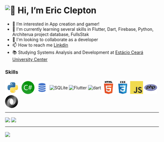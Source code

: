 
<div>
<img align="left" src="https://media3.giphy.com/media/8DsgB9ddgh7OAKQ01u/giphy.gif"  height="200"/>


<h1>👋 Hi, I’m Eric Clepton</h1>
<ul>
<li>👀 I’m interested in App creation and gamer!</li>
<li>🌱 I'm currently learning several skills in Flutter, Dart, Firebase, Python, Architerua project database, FullsStak
</li>
<li>💞️ I'm looking to collaborate as a developer</li>
<li>📫 How to reach me <a href="https://linkedin.com/in/ericclepton/">Linkdin</a></li>
<li>📚 Studying Systems Analysis and Development at <a href="https://portal.estacio.br/unidades/centro-universit%C3%A1rio-est%C3%A1cio-do-cear%C3%A1/">Estácio Ceará University Center</a></li>
</ul>
</div>
<div>
  <h3>Skills</h3>
<img align="center" alt="python" height="50" width="50"src="https://raw.githubusercontent.com/github/explore/80688e429a7d4ef2fca1e82350fe8e3517d3494d/topics/python/python.png"/>
<img align="center"alt="C Sharp" height="42" width="42" src="https://raw.githubusercontent.com/github/explore/80688e429a7d4ef2fca1e82350fe8e3517d3494d/topics/csharp/csharp.png" />
<img align="center"alt="sql" height="42" width="42" src="https://raw.githubusercontent.com/github/explore/80688e429a7d4ef2fca1e82350fe8e3517d3494d/topics/sql/sql.png"/>
<img align="center"alt="SQLite" height="42" width="70" src="https://upload.wikimedia.org/wikipedia/commons/thumb/3/38/SQLite370.svg/2560px-SQLite370.svg.png"/>
<img align="center"alt="Flutter" height="42" width="42" src="https://cdn-images-1.medium.com/max/1200/1*5-aoK8IBmXve5whBQM90GA.png"/> 
<img align="center"alt="dart" height="42" width="42" src="https://cdn-images-1.medium.com/max/1200/1*knHF_qpxdtS8h0Z8EeqowA.png"/>
<img align="center"alt="HTML" height="42" width="42" src="https://raw.githubusercontent.com/github/explore/80688e429a7d4ef2fca1e82350fe8e3517d3494d/topics/html/html.png"/>
<img align="center"alt="CSS" height="42" width="42" src="https://raw.githubusercontent.com/github/explore/80688e429a7d4ef2fca1e82350fe8e3517d3494d/topics/css/css.png"/>
<img align="center"alt="javascript" height="42" width="42" src="https://raw.githubusercontent.com/github/explore/80688e429a7d4ef2fca1e82350fe8e3517d3494d/topics/javascript/javascript.png"/>
<img align="center"alt="PHP" height="42" width="42" src="https://raw.githubusercontent.com/github/explore/ccc16358ac4530c6a69b1b80c7223cd2744dea83/topics/php/php.png"/>
<img align="center"alt="JSON" height="42" width="42" src="https://raw.githubusercontent.com/github/explore/80688e429a7d4ef2fca1e82350fe8e3517d3494d/topics/json/json.png"/>

  <!--- <img align="center"alt="Image" height="42" width="42" src=""/> --->
  
<hr>
<img align="center" src="https://my-github-readme-stats-ericcleptonsilva.vercel.app/api/?username=ericcleptonsilva&show_icons=true&theme=highcontrast" height="160" />
<img align="center" src="https://my-github-readme-stats-ericcleptonsilva.vercel.app/api/top-langs/?username=ericcleptonsilva&layout=compact&show_icons=true&theme=highcontrast" />
<hr>
 <a href="https://wakatime.com/@ericcleptonsilva">
<img align="center" src="https://my-github-readme-stats-ericcleptonsilva.vercel.app/api/wakatime/?username=ericcleptonsilva&layout=compact&show_icons=true&theme=highcontrast"/></a>
   <!--- <img align="right" src="https://media4.giphy.com/media/hWe0vN4q4Zp6NvYRmM/giphy.gif"  height="160"/>   --->
</div>







<!---
ericcleptonsilva/ericcleptonsilva is a ✨ special ✨ repository because its `README.md` (this file) appears on your GitHub profile.
You can click the Preview link to take a look at your changes.
--->
